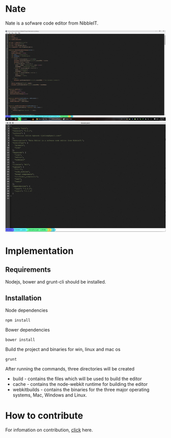 Nate
=========

Nate is a sofware code editor from NibbleIT.

![Microsoft Windows](docs/img/win.png)
![Mac](docs/img/mac.png)

Implementation
==============

## Requirements

Nodejs, bower and grunt-cli should be installed.

## Installation

Node dependencies

    npm install

Bower dependencies

    bower install

Build the project and binaries for win, linux and mac os

    grunt

After running the commands, three directories will be created
* build - contains the files which will be used to build the editor
* cache - contains the node-webkit runtime for building the editor
* webkitbuilds - contains the binaries for the three major operating systems, Mac, Windows and Linux.

How to contribute
============

For infomation on contribution, [click](CONTRIBUTING.md) here.